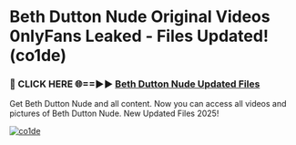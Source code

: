 # Beth Dutton Nude Original Videos 0nlyFans Leaked - Files Updated! (co1de)

<h3>🔴 CLICK HERE 🌐==►► <a href="https://tinyurl.com/52m3yx9h" rel="nofollow">Beth Dutton Nude Updated Files</a></h3>

Get Beth Dutton Nude and all content. Now you can access all videos and pictures of Beth Dutton Nude. New Updated Files 2025!

[![co1de](https://i.imgur.com/TnHtlc8.gif)](https://tinyurl.com/52m3yx9h)
